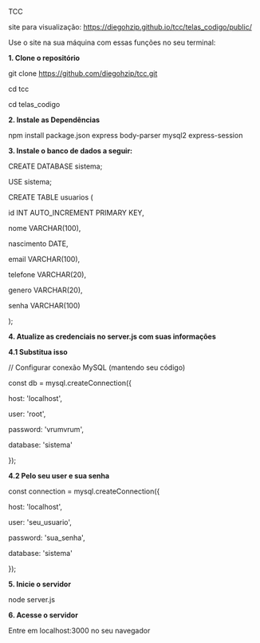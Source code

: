 TCC

site para visualização: https://diegohzip.github.io/tcc/telas_codigo/public/

Use o site na sua máquina com essas funções no seu terminal:

**1. Clone o repositório**

git clone https://github.com/diegohzip/tcc.git

cd tcc

cd telas_codigo

**2. Instale as Dependências**

npm install package.json express body-parser mysql2 express-session

**3. Instale o banco de dados a seguir:**

CREATE DATABASE sistema;

USE sistema;

CREATE TABLE usuarios (

  id INT AUTO_INCREMENT PRIMARY KEY,
  
  nome VARCHAR(100),
  
  nascimento DATE,
  
  email VARCHAR(100),
  
  telefone VARCHAR(20),
  
  genero VARCHAR(20),
  
  senha VARCHAR(100)
  
);


**4. Atualize as credenciais no server.js com suas informações**

**4.1 Substitua isso**

// Configurar conexão MySQL (mantendo seu código)

const db = mysql.createConnection({

  host: 'localhost',
  
  user: 'root',
  
  password: 'vrumvrum',
  
  database: 'sistema'
  
});

**4.2 Pelo seu user e sua senha**

const connection = mysql.createConnection({

  host: 'localhost',
  
  user: 'seu_usuario',
  
  password: 'sua_senha',
  
  database: 'sistema'
  
});

**5. Inicie o servidor**

node server.js

**6. Acesse o servidor**

Entre em localhost:3000 no seu navegador
